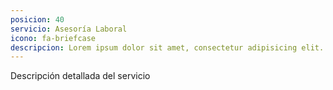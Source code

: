```yaml
---
posicion: 40
servicio: Asesoría Laboral
icono: fa-briefcase
descripcion: Lorem ipsum dolor sit amet, consectetur adipisicing elit. Minima maxime quam architecto quo inventore harum ex magni, dicta impedit.
---
```

Descripción detallada del servicio

